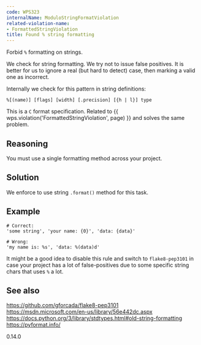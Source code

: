 ```yaml
---
code: WPS323
internalName: ModuloStringFormatViolation
related-violation-name:
- FormattedStringViolation
title: Found % string formatting
---
```


Forbid `%` formatting on strings.

We check for string formatting. We try not to issue false positives. It
is better for us to ignore a real (but hard to detect) case, then
marking a valid one as incorrect.

Internally we check for this pattern in string definitions:

    %[(name)] [flags] [width] [.precision] [{h | l}] type

This is a `C` format specification. Related to
{{ wps.violation('FormattedStringViolation', page) }} and solves the same problem.

## Reasoning
You must use a single formatting method across your project.

## Solution
We enforce to use string `.format()` method for this task.

## Example

    # Correct:
    'some string', 'your name: {0}', 'data: {data}'
    
    # Wrong:
    'my name is: %s', 'data: %(data)d'

It might be a good idea to disable this rule and switch to
`flake8-pep3101` in case your project has a lot of false-positives due
to some specific string chars that uses `%` a lot.

## See also
<https://github.com/gforcada/flake8-pep3101>
<https://msdn.microsoft.com/en-us/library/56e442dc.aspx>
<https://docs.python.org/3/library/stdtypes.html#old-string-formatting>
<https://pyformat.info/>

<div class="versionadded">

0.14.0

</div>